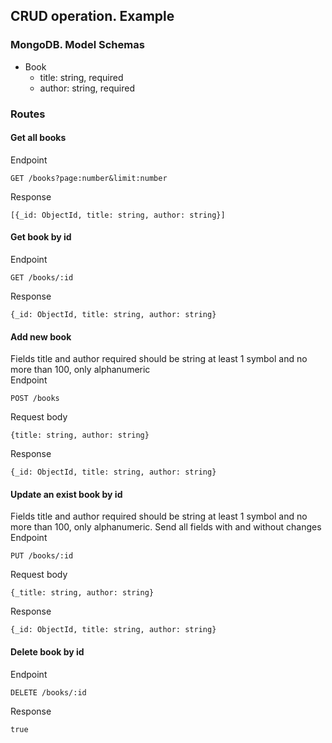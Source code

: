 ## CRUD operation. Example

### MongoDB. Model Schemas
- Book
  - title: string, required
  - author: string, required

### Routes

#### Get all books
Endpoint
```
GET /books?page:number&limit:number
```
Response
```
[{_id: ObjectId, title: string, author: string}]
```

#### Get book by id
Endpoint
```
GET /books/:id
```
Response
```
{_id: ObjectId, title: string, author: string}
```

#### Add new book
Fields title and author required should be string at least 1 symbol and no more than 100, only alphanumeric <br/>
Endpoint
```
POST /books
```
Request body
```
{title: string, author: string}
```
Response
```
{_id: ObjectId, title: string, author: string}
```

#### Update an exist book by id
Fields title and author required should be string at least 1 symbol and no more than 100, only alphanumeric. Send all fields with and without changes <br/>
Endpoint
```
PUT /books/:id
```
Request body
```
{_title: string, author: string}
```
Response
```
{_id: ObjectId, title: string, author: string}
```

#### Delete book by id
Endpoint
```
DELETE /books/:id
```
Response
```
true
```
